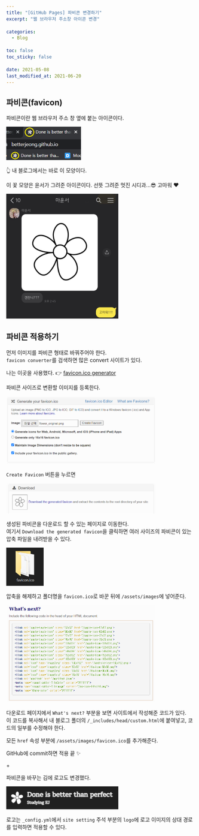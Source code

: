 ```yaml
---
title: "[GitHub Pages] 파비콘 변경하기"
excerpt: "웹 브라우저 주소창 아이콘 변경"

categories:
  - Blog

toc: false
toc_sticky: false

date: 2021-05-08
last_modified_at: 2021-06-20
--- 
```


## 파비콘(favicon)  
파비콘이란 웹 브라우저 주소 창 옆에 붙는 아이콘이다.  

<img src="/assets/images/21050801/21050801_1.png" width="200">  

👆 내 블로그에서는 바로 이 모양이다.  

이 꽃 모양은 윤서가 그려준 아이콘이다. 선뜻 그려준 멋진 시디과...😎 고마워 ❤  

<img src="/assets/images/21050801/21050801_2.jpg" width="300">  

## 파비콘 적용하기  
먼저 이미지를 파비콘 형태로 바꿔주어야 한다.  
`favicon converter`를 검색하면 많은 convert 사이트가 있다.  

나는 이곳을 사용했다. 👉 [favicon.ico generator](https://www.favicon-generator.org/)  

파비콘 사이즈로 변환할 이미지를 등록한다.  

<img src="/assets/images/21050801/21050801_3.png" width="400">  

`Create Favicon` 버튼을 누르면  

<img src="/assets/images/21050801/21050801_4.png" width="400">  

생성된 파비콘을 다운로드 할 수 있는 페이지로 이동한다.  
여기서 `Download the generated favicon`을 클릭하면 여러 사이즈의 파비콘이 있는 압축 파일을 내려받을 수 있다.  

<img src="/assets/images/21050801/21050801_5.png" width="100">  

압축을 해제하고 폴더명을 `favicon.ico`로 바꾼 뒤에 `/assets/images`에 넣어준다.  

<img src="/assets/images/21050801/21050801_6.png" width="400">  

다운로드 페이지에서 `What's next?` 부분을 보면 사이트에서 작성해준 코드가 있다.  
이 코드를 복사해서 내 블로그 폴더의 `/_includes/head/custom.html`에 붙여넣고, 코드의 일부를 수정해야 한다.  

모든 `href` 속성 부분에 `/assets/images/favicon.ico`를 추가해준다.  

GitHub에 commit하면 적용 끝 ✨  

\+  

파비콘을 바꾸는 김에 로고도 변경했다.  

<img src="/assets/images/21050801/21050801_7.png" width="300">  

로고는 `_config.yml`에서 `site setting` 주석 부분의 `logo`에 로고 이미지의 상대 경로를 입력하면 적용할 수 있다.